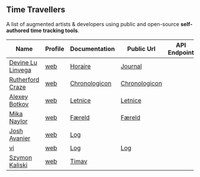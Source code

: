 ## Time Travellers

A list of augmented artists & developers using public and open-source **self-authored time tracking tools**.

Name | Profile | Documentation | Public Url | API Endpoint
-----|---------|---------------|------------|--------------
[Devine Lu Linvega](https://github.com/neauoire) | [web](https://wiki.xxiivv.com) | [Horaire](https://wiki.xxiivv.com/Horaire) | [Journal](https://wiki.xxiivv.com/Journal)
[Rutherford Craze](https://github.com/rutherfordcraze) | [web](https://craze.co.uk) | [Chronologicon](https://github.com/rutherfordcraze/chronologicon) | [Chronologicon](https://craze.co.uk/chronologicon)
[Alexey Botkov](https://github.com/nomand/) | [web](https://nomand.co) | [Letnice](https://github.com/nomand/Letnice) | [Letnice](https://nomand.github.io/Letnice)
[Mika Naylor](https://github.com/autophagy) | [web](http://autophagy.io/) | [Færeld](https://hraew.autophagy.io/faereld/) | [Færeld](https://raw.githubusercontent.com/autophagy/hraew/master/hraew/horda/faereld.hord)
[Josh Avanier](https://github.com/joshavanier) | [web](https://joshavanier.github.io) | [Log](https://github.com/joshavanier/log)
[vi](https://github.com/v-exec) | [web](https://v-os.ca/) | [Log](https://github.com/v-exec/Log) | [Log](https://log.v-os.ca)
[Szymon Kaliski](http://github.com/szymonkaliski) | [web](https://szymonkaliski.com/) | [Timav](https://szymonkaliski.com/log/2017-04-30-time-tracking/)
